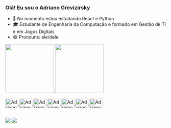 ### Olá! Eu sou o Adriano Grevizirsky

- 🌱 No momento estou estudando React e Python
- 🎓 Estudante de Engenharia da Computação e formado em Gestão de TI e em Jogos Digitais
- 😄 Pronouns: ele/dele

 <div>
  <a href="https://github.com/grevizirsky">
  <img height="152em" src="https://github-readme-stats.vercel.app/api?username=grevizirsky&show_icons=true&theme=radical&include_all_commits=true&count_private=true&rank_icon=github&hide_border=true"/>
  <img height="152em" src="https://github-readme-stats.vercel.app/api/top-langs/?username=grevizirsky&layout=compact&langs_count=7&theme=radical&hide_border=true"/>
</div>
  <div style="display: inline_block"><br>
  <img align="center" alt="Adriano-Swift" height="30" width="40" src="https://cdn.jsdelivr.net/gh/devicons/devicon/icons/swift/swift-original.svg">
  <img align="center" alt="Adriano-Ts" height="30" width="40" src="https://cdn.jsdelivr.net/gh/devicons/devicon/icons/typescript/typescript-original.svg">
  <img align="center" alt="Adriano-Js" height="30" width="40" src="https://cdn.jsdelivr.net/gh/devicons/devicon/icons/javascript/javascript-original.svg">
  <img align="center" alt="Adriano-React" height="30" width="40" src="https://cdn.jsdelivr.net/gh/devicons/devicon/icons/react/react-original.svg">
  <img align="center" alt="Adriano-HTML" height="30" width="40" src="https://cdn.jsdelivr.net/gh/devicons/devicon/icons/html5/html5-original.svg">
  <img align="center" alt="Adriano-CSS" height="30" width="40" src="https://cdn.jsdelivr.net/gh/devicons/devicon/icons/css3/css3-original.svg">
  <img align="center" alt="Adriano-Oracle" height="30" width="40" src="https://cdn.jsdelivr.net/gh/devicons/devicon/icons/oracle/oracle-original.svg">
</div>

##
  
  <a href = "mailto:grevizirsky@gmail.com"><img src="https://img.shields.io/badge/Gmail-D14836?style=for-the-badge&logo=gmail&logoColor=white" target="_blank"></a>
  <a href="https://www.linkedin.com/in/adriano-grevizirsky-leite/" target="_blank"><img src="https://img.shields.io/badge/-LinkedIn-%230077B5?style=for-the-badge&logo=linkedin&logoColor=white" target="_blank"></a>   
